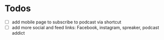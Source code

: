 # Todos
- [ ] add mobile page to subscribe to podcast via shortcut
- [ ] add more social and feed links: Facebook, instagram, spreaker, podcast addict
